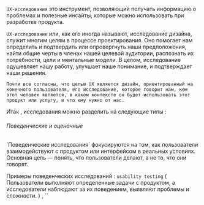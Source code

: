 `UX-исследования` это инструмент, позволяющий получать информацию о проблемах и полезные инсайты, которые можно использовать при разработке продукта.

`UX-исследование` или, как его иногда называют, исследование дизайна, служит многим целям в процессе проектирования. Оно помогает нам определить и подтвердить или опровергнуть наши предположения, найти общие черты в членах нашей целевой аудитории, распознать их потребности, цели и ментальные модели. В целом, исследование одушевляет нашу работу, улучшает наше понимание, и подтверждает наши решения.

`Почти все согласны, что целью UX является дизайн, ориентированный на конечного пользователя, его исследование, которое говорит нам, кем этот человек является, в каком контексте он будет использовать этот продукт или услугу, и что ему нужно от нас.`

Итак , исследования можно разделить на следующие типы : 

<h6>Поведенческие и оценочные</h6>
`Поведенческие исследования` фокусируются на том, как пользователи взаимодействуют с продуктом или интерфейсом в реальных условиях. Основная цель — понять, что пользователи делают, а не то, что они говорят.

Примеры поведенческих исследований : `usability testing` ( Пользователи выполняют определенные задачи с продуктом, а исследователи наблюдают за их поведением, выявляют проблемы и сложности. ) , ``